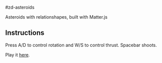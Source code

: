 #zd-asteroids

Asteroids with relationshapes, built with Matter.js

## Instructions

Press A/D to control rotation and W/S to control thrust. Spacebar shoots.

Play it [here](https://seangoedecke.github.io/zd-asteroids/).
